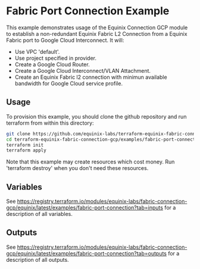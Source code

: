 # Fabric Port Connection Example

This example demonstrates usage of the Equinix Connection GCP module to establish a non-redundant Equinix Fabric L2 Connection from a Equinix Fabric port to Google Cloud Interconnect. It will:

- Use VPC 'default'.
- Use project specified in provider.
- Create a Google Cloud Router.
- Create a Google Cloud Interconnect/VLAN Attachment.
- Create an Equinix Fabric l2 connection with minimun available bandwidth for Google Cloud service profile.

## Usage

To provision this example, you should clone the github repository and run terraform from within this directory:

```bash
git clone https://github.com/equinix-labs/terraform-equinix-fabric-connection-gcp.git
cd terraform-equinix-fabric-connection-gcp/examples/fabric-port-connection
terraform init
terraform apply
```

Note that this example may create resources which cost money. Run 'terraform destroy' when you don't need these resources.

## Variables

See <https://registry.terraform.io/modules/equinix-labs/fabric-connection-gcp/equinix/latest/examples/fabric-port-connection?tab=inputs> for a description of all variables.

## Outputs

See <https://registry.terraform.io/modules/equinix-labs/fabric-connection-gcp/equinix/latest/examples/fabric-port-connection?tab=outputs> for a description of all outputs.
